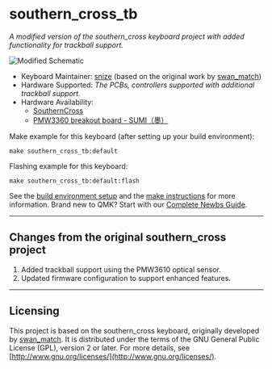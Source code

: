 # southern_cross_tb


*A modified version of the southern_cross keyboard project with added functionality for trackball support.*

![Modified Schematic](https://pbs.twimg.com/media/GhfVbzVacAAVlGg?format=png&name=large)

* Keyboard Maintainer: [snize](https://github.com/snize) (based on the original work by [swan_match](https://github.com/swanmatch/qmk_firmware))
* Hardware Supported: *The PCBs, controllers supported with additional trackball support.*
* Hardware Availability: 
  * [SouthernCross](https://royal-keyboard-works.square.site/product/SouthernCross/18)
  * [PMW3360 breakout board \- SUMI（墨）](https://github.com/snize/BOB-PMW3360-SUMI?tab=readme-ov-file)

Make example for this keyboard (after setting up your build environment):

    make southern_cross_tb:default

Flashing example for this keyboard:

    make southern_cross_tb:default:flash

See the [build environment setup](https://docs.qmk.fm/#/getting_started_build_tools) and the [make instructions](https://docs.qmk.fm/#/getting_started_make_guide) for more information. Brand new to QMK? Start with our [Complete Newbs Guide](https://docs.qmk.fm/#/newbs).

---

## Changes from the original southern_cross project

1. Added trackball support using the PMW3610 optical sensor.
2. Updated firmware configuration to support enhanced features.

---

## Licensing

This project is based on the southern_cross keyboard, originally developed by [swan_match](https://github.com/swanmatch). It is distributed under the terms of the GNU General Public License (GPL), version 2 or later. For more details, see [http://www.gnu.org/licenses/](http://www.gnu.org/licenses/).
